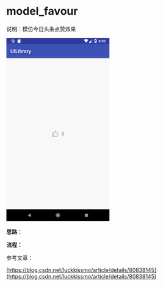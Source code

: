 
# model_favour

说明：模仿今日头条点赞效果

![](screenshot/favour.gif)



**思路：**

**流程：**





参考文章：

[https://blog.csdn.net/luckkissmo/article/details/80838145](https://blog.csdn.net/luckkissmo/article/details/80838145)